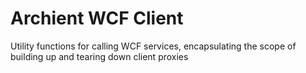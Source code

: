 ﻿# Archient WCF Client

Utility functions for calling WCF services, encapsulating the scope of building up and tearing down client proxies